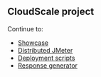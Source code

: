 ## CloudScale project

Continue to:
- [Showcase](https://github.com/CloudScale-Project/Showcase/tree/showcase)
- [Distributed JMeter](https://github.com/CloudScale-Project/Showcase/tree/distributed-jmeter)
- [Deployment scripts](https://github.com/CloudScale-Project/Showcase/tree/deployment-scripts)
- [Response generator](https://github.com/CloudScale-Project/Showcase/tree/response-generator)


